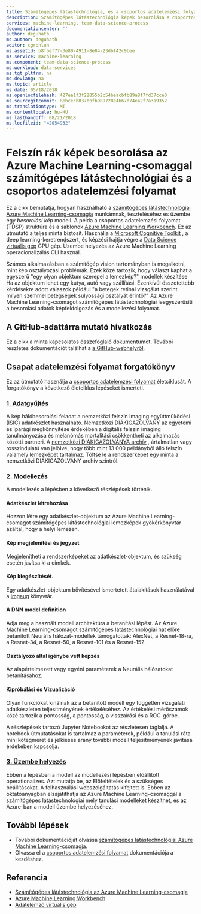 ```yaml
---
title: Számítógépes látástechnológia, és a csoportos adatelemzési folyamat (TDSP) az Azure Machine Learning csomag képbesorolás |} A Microsoft Docs
description: Számítógépes látástechnológia képek besorolása a csoportos adatelemzési folyamat (TDSP) és az Azure Machine Learning csomag használatát ismerteti.
services: machine-learning, team-data-science-process
documentationcenter: ''
author: deguhath
ms.author: deguhath
editor: cgronlun
ms.assetid: b8fbef77-3e80-4911-8e84-23dbf42c9bee
ms.service: machine-learning
ms.component: team-data-science-process
ms.workload: data-services
ms.tgt_pltfrm: na
ms.devlang: na
ms.topic: article
ms.date: 05/18/2018
ms.openlocfilehash: 427ea1f3f22855b2c54beacbfb89a8f7fd37cce0
ms.sourcegitcommit: 8ebcecb837bbfb989728e4667d74e42f7a3a9352
ms.translationtype: MT
ms.contentlocale: hu-HU
ms.lasthandoff: 08/21/2018
ms.locfileid: "42054932"
---
```

# <a name="skin-cancer-image-classification-with-the-azure-machine-learning-package-for-computer-vision-and-team-data-science-process"></a>Felszín rák képek besorolása az Azure Machine Learning-csomaggal számítógépes látástechnológiai és a csoportos adatelemzési folyamat

Ez a cikk bemutatja, hogyan használható a [számítógépes látástechnológiai Azure Machine Learning-csomagja](https://docs.microsoft.com/en-us/python/api/overview/azure-machine-learning/computer-vision?view=azure-ml-py-latest) munkámnak, teszteléséhez és üzembe egy *besorolási kép* modell. A példa a csoportos adatelemzési folyamat (TDSP) struktúra és a sablonok [Azure Machine Learning Workbench](https://docs.microsoft.com/en-us/azure/machine-learning/service/quickstart-installation). Ez az útmutató a teljes minta biztosít. Használja a [Microsoft Cognitive Toolkit](https://www.microsoft.com/en-us/cognitive-toolkit/) , a deep learning-keretrendszert, és képzési hajtja végre a [Data Science virtuális gép](https://azuremarketplace.microsoft.com/en-us/marketplace/apps/microsoft-ads.dsvm-deep-learning?tab=Overview) GPU gép. Üzembe helyezés az Azure Machine Learning operacionalizálás CLI használ.

Számos alkalmazásban a számítógép vision tartományban is megalkotni, mint kép osztályozási problémák. Ezek közé tartozik, hogy választ kaphat a egyszerű "egy olyan objektum szerepel a lemezkép?" modellek készítése Ha az objektum lehet egy kutya, autó vagy szállítási. Ezenkívül összetettebb kérdésekre adott válaszok például "a betegek retinal vizsgálat szerint milyen szemmel betegségek súlyossági osztályát érintő?" Az Azure Machine Learning-csomagot számítógépes látástechnológiai leegyszerűsíti a besorolási adatok képfeldolgozás és a modellezési folyamat. 

## <a name="link-to-the-github-repository"></a>A GitHub-adattárra mutató hivatkozás
Ez a cikk a minta kapcsolatos összefoglaló dokumentumot. További részletes dokumentációt találhat a [a GitHub-webhelyről](https://github.com/Azure/MachineLearningSamples-AMLVisionPackage-ISICImageClassification).

## <a name="team-data-science-process-walkthrough"></a>Csapat adatelemzési folyamat forgatókönyv

Ez az útmutató használja a [csoportos adatelemzési folyamat](https://docs.microsoft.com/en-us/azure/machine-learning/team-data-science-process/overview) életciklusát. A forgatókönyv a következő életciklus lépéseket ismerteti.

### <a name="1-data-acquisitionhttpsgithubcomazuremachinelearningsamples-amlvisionpackage-isicimageclassificationblobmastercode01dataacquisitionandunderstanding"></a>[1. Adatgyűjtés](https://github.com/Azure/MachineLearningSamples-AMLVisionPackage-ISICImageClassification/blob/master/code/01_data_acquisition_and_understanding)
A kép hálóbesorolási feladat a nemzetközi felszín Imaging együttműködési (ISIC) adatkészlet használható. Nemzetközi DIÁKIGAZOLVÁNY az egyetemi és iparági megkönnyítése érdekében a digitális felszín imaging tanulmányozása és melanómás mortalitási csökkentheti az alkalmazás közötti partneri. A [nemzetközi DIÁKIGAZOLVÁNYA archív](https://isic-archive.com/#images) , ártalmatlan vagy rosszindulatú van jelölve, hogy több mint 13 000 példányból álló felszín valamely lemezképet tartalmaz. Töltse le a rendszerképet egy minta a nemzetközi DIÁKIGAZOLVÁNY archív szintről.

### <a name="2-modelinghttpsgithubcomazuremachinelearningsamples-amlvisionpackage-isicimageclassificationblobmastercode02modeling"></a>[2. Modellezés](https://github.com/Azure/MachineLearningSamples-AMLVisionPackage-ISICImageClassification/blob/master/code/02_modeling)
A modellezés a lépésben a következő részlépések történik.

#### <a name="dataset-creation"></a>Adatkészlet létrehozása

Hozzon létre egy adatkészlet-objektum az Azure Machine Learning-csomagot számítógépes látástechnológiai lemezképek gyökérkönyvtár azáltal, hogy a helyi lemezen. 

#### <a name="image-visualization-and-annotation"></a>Kép megjelenítési és jegyzet

Megjelenítheti a rendszerképeket az adatkészlet-objektum, és szükség esetén javítsa ki a címkék.

#### <a name="image-augmentation"></a>Kép kiegészítését.

Egy adatkészlet-objektum bővítésével ismertetett átalakítások használatával a [imgaug](https://github.com/aleju/imgaug) könyvtár.

#### <a name="dnn-model-definition"></a>A DNN model definition

Adja meg a használt modell architektúra a betanítási lépést. Az Azure Machine Learning-csomagot számítógépes látástechnológiai hat előre betanított Neurális hálózat-modellek támogatottak: AlexNet, a Resnet-18-ra, a Resnet-34, a Resnet-50, a Resnet-101 és a Resnet-152.

#### <a name="classifier-training"></a>Osztályozó által igénybe vett képzés

Az alapértelmezett vagy egyéni paraméterek a Neurális hálózatokat betanításához.

#### <a name="evaluation-and-visualization"></a>Kipróbálási és Vizualizáció

Olyan funkciókat kínálnak az a betanított modell egy független vizsgálati adatkészleten teljesítményének értékeléséhez. Az értékelési mérőszámok közé tartozik a pontosság, a pontosság, a visszaírási és a ROC-görbe.

A részlépések tartozó Jupyter Notebookot az részletesen taglalja. A notebook útmutatásokat is tartalmaz a paraméterek, például a tanulási ráta mini kötegméret és jelkiesés arány további modell teljesítményének javítása érdekében kapcsolja.

### <a name="3-deploymenthttpsgithubcomazuremachinelearningsamples-amlvisionpackage-isicimageclassificationblobmastercode03deployment"></a>[3. Üzembe helyezés](https://github.com/Azure/MachineLearningSamples-AMLVisionPackage-ISICImageClassification/blob/master/code/03_deployment)

Ebben a lépésben a modell az modellezési lépésben előállított operationalizes. Azt mutatja be, az Előfeltételek és a szükséges beállításokat. A felhasználási webszolgáltatás kifejtett is. Ebben az oktatóanyagban elsajátíthatja az Azure Machine Learning-csomaggal a számítógépes látástechnológiai mély tanulási modelleket készíthet, és az Azure-ban a modell üzembe helyezéséhez.

## <a name="next-steps"></a>További lépések
- További dokumentációját olvassa [számítógépes látástechnológiai Azure Machine Learning-csomagja](https://docs.microsoft.com/en-us/python/api/overview/azure-machine-learning/computer-vision?view=azure-ml-py-latest).
- Olvassa el a [csoportos adatelemzési folyamat](https://aka.ms/tdsp) dokumentációja a kezdéshez.


## <a name="references"></a>Referencia

* [Számítógépes látástechnológia az Azure Machine Learning-csomagja](https://docs.microsoft.com/en-us/python/api/overview/azure-machine-learning/computer-vision?view=azure-ml-py-latest)
* [Azure Machine Learning Workbench](https://docs.microsoft.com/en-us/azure/machine-learning/service/quickstart-installation)
* [Adatelemző virtuális gép](https://azuremarketplace.microsoft.com/en-us/marketplace/apps/microsoft-ads.dsvm-deep-learning?tab=Overview)

